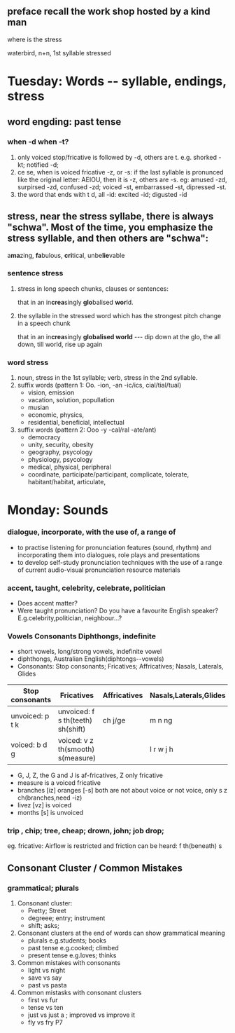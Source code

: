 ## preface recall the work shop hosted by a kind man
where is the stress

waterbird, n+n, 1st syllable stressed


# Tuesday: Words -- syllable, endings, stress
## word engding: past tense
### when -d when -t? 
1. only voiced stop/fricative is followed by -d, others are t.  e.g. shorked -kt; notified -d;
2. ce se, when is voiced fricative -z, or -s: if the last syllable is pronunced like the original letter: AEIOU, then it is -z, others are -s.  eg: amused -zd, surpirsed -zd, confused -zd; voiced -st, embarrassed -st, dipressed -st.
3. the word that ends with t d, all -id: excited -id; digusted -id

## stress, near the stress syllabe, there is always "schwa". Most of the time, you emphasize the stress syllable, and then others are "schwa":
a**ma**zing, **fa**bulous, **cri**tical, unbe**lie**vable

### sentence stress 
1. stress in long speech chunks, clauses or sentences:
    
    that in an in**crea**singly **glo**balised **wor**ld.
1. the syllable in the stressed word which has the strongest pitch change in a speech chunk

    that in an in**crea**singly **globalised world**  --- dip down at the glo, the all down, till world, rise up again
    
### word stress
1. noun, stress in the 1st syllable; verb, stress in the 2nd syllable.
2. suffix words (pattern 1: Oo.  -ion, -an -ic/ics, cial/tial/tual) 
    - vision,  emission
    - vacation, solution, popullation
    - musian
    - economic, physics, 
    - residential, beneficial, intellectual
3. suffix words (pattern 2: Ooo -y -cal/ral -ate/ant)
    - democracy
    - unity, security, obesity
    - geography, psycology
    - physiology, psycology
    - medical, physical, peripheral
    - coordinate, participate/participant, complicate, tolerate, habitant/habitat, articulate,




# Monday: Sounds

### dialogue, incorporate, with the use of, a range of
- to practise listening for pronunciation features (sound, rhythm) and incorporating them into dialogues, role plays and presentations
- to develop self-study pronunciation techniques with the use of a range of current audio-visual pronunciation resource materials

### accent, taught, celebrity, celebrate, politician
- Does accent matter?
- Were taught pronunciation?
Do you have a favourite English speaker? E.g.celebrity,politician, neighbour...?

### Vowels Consonants Diphthongs, indefinite
- short vowels, long/strong vowels, indefinite vowel
- diphthongs, Australian English(diphtongs--vowels)
- Consonants: Stop consonants; Fricatives; Affricatives; Nasals, Laterals, Glides

|Stop consonants|Fricatives|Affricatives|Nasals,Laterals,Glides|
|---|---|---|---|
|unvoiced: p t k|unvoiced: f s th(teeth) sh(shift)|ch j/ge|m n ng|
|voiced: b d g|voiced: v z th(smooth) s(measure)||l r w j h|

- G, J, Z, the G and J is af-fricatives, Z only fricative
- measure is a voiced fricative
- branches [iz] oranges [-s] both are not about voice or not voice, only s z ch(branches,need -iz)
- livez [vz] is voiced
- months [s] is unvoiced
### trip , chip;  tree, cheap; drown, john; job drop;

eg. fricative: Airflow is restricted and friction can be heard: f th(beneath) s


## Consonant Cluster / Common Mistakes
### grammatical; plurals
1. Consonant cluster: 
    - Pretty; Street
    - degreee; entry; instrument
    - shift; asks;
1. Consonant clusters at the end of words can show grammatical meaning
    - plurals e.g.students; books
    - past tense e.g.cooked; climbed
    - present tense e.g.loves; thinks
1. Common mistakes with consonants
    - light vs night
    - save vs say
    - past vs pasta
1. Common mistasks with consonant clusters
    - first vs fur
    - tense vs ten
    - just vs just a ; improved vs improve it
    - fly vs fry
P7
